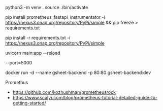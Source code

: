 python3 -m venv .
source ./bin/activate

pip install prometheus_fastapi_instrumentator -i https://nexus3.onap.org/repository/PyPi/simple && pip freeze > requirements.txt

pip install -r requirements.txt -i https://nexus3.onap.org/repository/PyPi/simple 

uvicorn main:app --reload 

--port=5000


docker run -d --name gsheet-backend -p 80:80 gsheet-backend:dev


Promethus
 - https://github.com/kozhushman/prometheusrock
 - https://www.scalyr.com/blog/prometheus-tutorial-detailed-guide-to-getting-started/